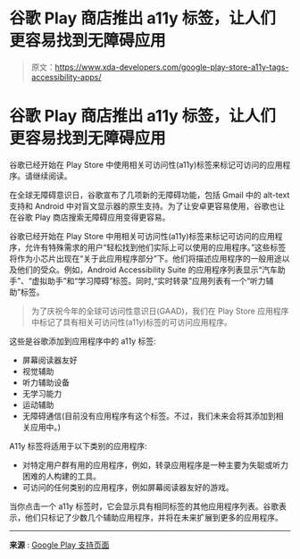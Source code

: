 # 谷歌 Play 商店推出 a11y 标签，让人们更容易找到无障碍应用

> 原文：<https://www.xda-developers.com/google-play-store-a11y-tags-accessibility-apps/>

# 谷歌 Play 商店推出 a11y 标签，让人们更容易找到无障碍应用

谷歌已经开始在 Play Store 中使用相关可访问性(a11y)标签来标记可访问的应用程序。请继续阅读。

在全球无障碍意识日，谷歌宣布了几项新的无障碍功能，包括 Gmail 中的 alt-text 支持和 Android 中对盲文显示器的原生支持。为了让安卓更容易使用，谷歌也让在谷歌 Play 商店搜索无障碍应用变得更容易。

谷歌已经开始在 Play Store 中用相关可访问性(a11y)标签来标记可访问的应用程序，允许有特殊需求的用户“轻松找到他们实际上可以使用的应用程序。”这些标签将作为小芯片出现在“关于此应用程序部分”下。他们将描述应用程序的一般用途以及他们的受众。例如，Android Accessibility Suite 的应用程序列表显示“汽车助手”、“虚拟助手”和“学习障碍”标签。同时,“实时转录”应用列表有一个“听力辅助”标签。

> 为了庆祝今年的全球可访问性意识日(GAAD)，我们在 Play Store 应用程序中标记了具有相关可访问性(a11y)标签的可访问应用程序。

这些是谷歌添加到应用程序中的 a11y 标签:

*   屏幕阅读器友好
*   视觉辅助
*   听力辅助设备
*   无学习能力
*   运动辅助
*   无障碍通信(目前没有应用程序有这个标签。不过，我们未来会将其添加到相关应用中。)

A11y 标签将适用于以下类别的应用程序:

*   对特定用户群有用的应用程序，例如，转录应用程序是一种主要为失聪或听力困难的人构建的工具。
*   可访问的任何类别的应用程序，例如屏幕阅读器友好的游戏。

当你点击一个 a11y 标签时，它会显示具有相同标签的其他应用程序列表。谷歌表示，他们只标记了少数几个辅助应用程序，并将在未来扩展到更多的应用程序。

* * *

**来源** : [Google Play 支持页面](https://support.google.com/googleplay/thread/164221330/accessibility-tags-make-it-easy-to-find-accessible-apps-in-the-play-store-app?hl=en)